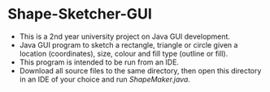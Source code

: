 # Shape-Sketcher-GUI
- This is a 2nd year university project on Java GUI development.
- Java GUI program to sketch a rectangle, triangle or circle given a location (coordinates), size, colour and fill type (outline or fill).
- This program is intended to be run from an IDE.
- Download all source files to the same directory, then open this directory in an IDE of your choice and run _ShapeMaker.java_.
